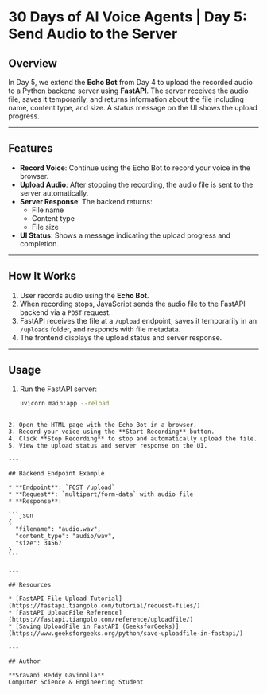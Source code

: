# 30 Days of AI Voice Agents | Day 5: Send Audio to the Server

## Overview
In Day 5, we extend the **Echo Bot** from Day 4 to upload the recorded audio to a Python backend server using **FastAPI**. The server receives the audio file, saves it temporarily, and returns information about the file including name, content type, and size. A status message on the UI shows the upload progress.

---

## Features
- **Record Voice**: Continue using the Echo Bot to record your voice in the browser.
- **Upload Audio**: After stopping the recording, the audio file is sent to the server automatically.
- **Server Response**: The backend returns:
  - File name
  - Content type
  - File size
- **UI Status**: Shows a message indicating the upload progress and completion.

---

## How It Works
1. User records audio using the **Echo Bot**.
2. When recording stops, JavaScript sends the audio file to the FastAPI backend via a `POST` request.
3. FastAPI receives the file at a `/upload` endpoint, saves it temporarily in an `/uploads` folder, and responds with file metadata.
4. The frontend displays the upload status and server response.

---

## Usage
1. Run the FastAPI server:
   ```bash
   uvicorn main:app --reload
````

2. Open the HTML page with the Echo Bot in a browser.
3. Record your voice using the **Start Recording** button.
4. Click **Stop Recording** to stop and automatically upload the file.
5. View the upload status and server response on the UI.

---

## Backend Endpoint Example

* **Endpoint**: `POST /upload`
* **Request**: `multipart/form-data` with audio file
* **Response**:

```json
{
  "filename": "audio.wav",
  "content_type": "audio/wav",
  "size": 34567
}
```

---

## Resources

* [FastAPI File Upload Tutorial](https://fastapi.tiangolo.com/tutorial/request-files/)
* [FastAPI UploadFile Reference](https://fastapi.tiangolo.com/reference/uploadfile/)
* [Saving UploadFile in FastAPI (GeeksforGeeks)](https://www.geeksforgeeks.org/python/save-uploadfile-in-fastapi/)

---

## Author

**Sravani Reddy Gavinolla**
Computer Science & Engineering Student

